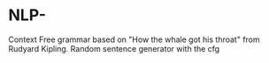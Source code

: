 # NLP-
Context Free grammar based on "How the whale got his throat" from Rudyard Kipling.
Random sentence generator with the cfg
